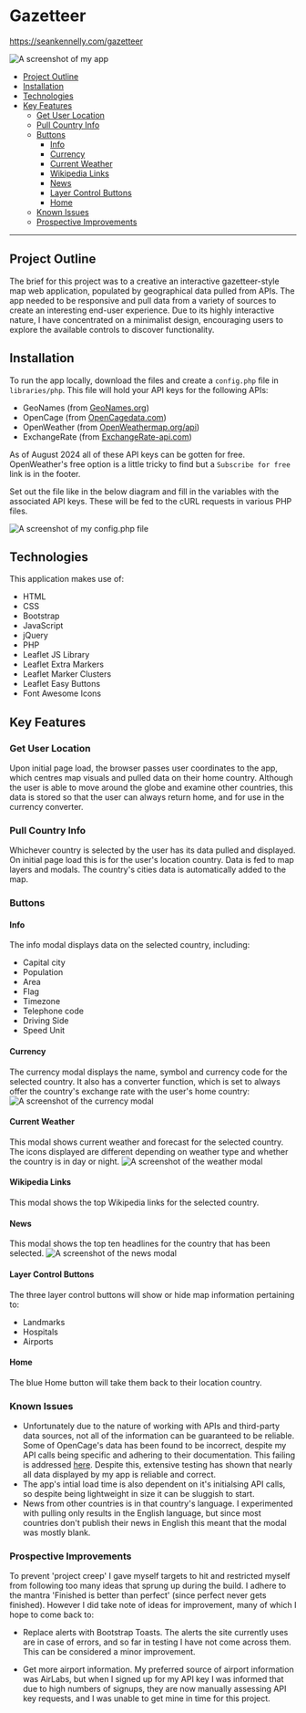 # Gazetteer <!-- omit from toc -->

https://seankennelly.com/gazetteer

![A screenshot of my app](images/readme_images/readme_img_1.png)

- [Project Outline](#project-outline)
- [Installation](#installation)
- [Technologies](#technologies)
- [Key Features](#key-features)
  - [Get User Location](#get-user-location)
  - [Pull Country Info](#pull-country-info)
  - [Buttons](#buttons)
    - [Info](#info)
    - [Currency](#currency)
    - [Current Weather](#current-weather)
    - [Wikipedia Links](#wikipedia-links)
    - [News](#news)
    - [Layer Control Buttons](#layer-control-buttons)
    - [Home](#home)
  - [Known Issues](#known-issues)
  - [Prospective Improvements](#prospective-improvements)

---

## Project Outline
The brief for this project was to a creative an interactive gazetteer-style map web application, populated by geographical data pulled from APIs. The app needed to be responsive and pull data from a variety of sources to create an interesting end-user experience. Due to its highly interactive nature, I have concentrated on a minimalist design, encouraging users to explore the available controls to discover functionality. 

## Installation
To run the app locally, download the files and create a `config.php` file in `libraries/php`. This file will hold your API keys for the following APIs:
- GeoNames (from [GeoNames.org](https://www.geonames.org/manageaccount))
- OpenCage (from [OpenCagedata.com](https://opencagedata.com/api))
- OpenWeather (from [OpenWeathermap.org/api](https://openweathermap.org/api))
- ExchangeRate (from [ExchangeRate-api.com](https://www.exchangerate-api.com/))

As of August 2024 all of these API keys can be gotten for free. OpenWeather's free option is a little tricky to find but a `Subscribe for free` link is in the footer. 

Set out the file like in the below diagram and fill in the variables with the associated API keys. These will be fed to the cURL requests in various PHP files.

![A screenshot of my config.php file](images/readme_images/readme_img_2.png)

## Technologies
This application makes use of:
- HTML
- CSS
- Bootstrap
- JavaScript
- jQuery
- PHP
- Leaflet JS Library
- Leaflet Extra Markers
- Leaflet Marker Clusters
- Leaflet Easy Buttons
- Font Awesome Icons

## Key Features
### Get User Location
Upon initial page load, the browser passes user coordinates to the app, which centres map visuals and pulled data on their home country. Although the user is able to move around the globe and examine other countries, this data is stored so that the user can always return home, and for use in the currency converter.

### Pull Country Info
Whichever country is selected by the user has its data pulled and displayed. On initial page load this is for the user's location country. Data is fed to map layers and modals. The country's cities data is automatically added to the map.

### Buttons
#### Info
The info modal displays data on the selected country, including:
- Capital city
- Population
- Area
- Flag
- Timezone
- Telephone code
- Driving Side
- Speed Unit

#### Currency
The currency modal displays the name, symbol and currency code for the selected country. It also has a converter function, which is set to always offer the country's exchange rate with the user's home country:
![A screenshot of the currency modal](images/readme_images/readme_img_3.jpeg)

#### Current Weather
This modal shows current weather and forecast for the selected country. The icons displayed are different depending on weather type and whether the country is in day or night.
![A screenshot of the weather modal](images/readme_images/readme_img_4.png)

#### Wikipedia Links
This modal shows the top Wikipedia links for the selected country.

#### News
This modal shows the top ten headlines for the country that has been selected.
![A screenshot of the news modal](images/readme_images/readme_img_5.png)

#### Layer Control Buttons
The three layer control buttons will show or hide map information pertaining to:
- Landmarks
- Hospitals
- Airports

#### Home
The blue Home button will take them back to their location country.


### Known Issues
- Unfortunately due to the nature of working with APIs and third-party data sources, not all of the information can be guaranteed to be reliable. Some of OpenCage's data has been found to be incorrect, despite my API calls being specific and adhering to their documentation. This failing is addressed [here](https://opencagedata.com/api#ambiguous-results). Despite this, extensive testing has shown that nearly all data displayed by my app is reliable and correct.
- The app's intial load time is also dependent on it's initialsing API calls, so despite being lightweight in size it can be sluggish to start.
- News from other countries is in that country's language. I experimented with pulling only results in the English language, but since most countries don't publish their news in English this meant that the modal was mostly blank.


### Prospective Improvements
To prevent 'project creep' I gave myself targets to hit and restricted myself from following too many ideas that sprung up during the build. I adhere to the mantra 'Finished is better than perfect' (since perfect never gets finished). However I did take note of ideas for improvement, many of which I hope to come back to:

- Replace alerts with Bootstrap Toasts. The alerts the site currently uses are in case of errors, and so far in testing I have not come across them. This can be considered a minor improvement.

- Get more airport information. My preferred source of airport information was AirLabs, but when I signed up for my API key I was informed that due to high numbers of signups, they are now manually assessing API key requests, and I was unable to get mine in time for this project.